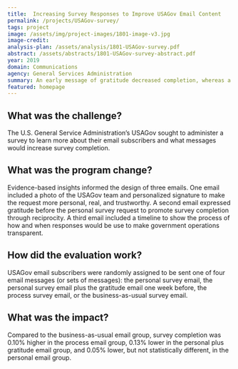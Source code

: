 ```yaml
---
title:  Increasing Survey Responses to Improve USAGov Email Content
permalink: /projects/USAGov-survey/
tags: project  
image: /assets/img/project-images/1801-image-v3.jpg
image-credit: 
analysis-plan: /assets/analysis/1801-USAGov-survey.pdf
abstract: /assets/abstracts/1801-USAGov-survey-abstract.pdf
year: 2019  
domain: Communications
agency: General Services Administration
summary: An early message of gratitude decreased completion, whereas a timeline that made government opperations transparent increased completion.
featured: homepage
---
```

## What was the challenge?

The U.S. General Service Administration’s USAGov sought to administer a survey to learn more about their email subscribers and what messages would increase survey completion.

## What was the program change?

Evidence-based insights informed the design of three emails. One email included a photo of the USAGov team and personalized signature to make the request more personal, real, and trustworthy. A second email expressed gratitude before the personal survey request to promote survey completion through reciprocity. A third email included a timeline to show the process of how and when responses would be use to make government operations transparent.

## How did the evaluation work?

USAGov email subscribers were randomly assigned to be sent one of four email messages (or sets of messages): the personal survey email, the personal survey email plus the gratitude email one week before, the process survey email, or the business-as-usual survey email.

## What was the impact?

Compared to the business-as-usual email group, survey completion was 0.10% higher in the process email group, 0.13% lower in the personal plus gratitude email group, and 0.05% lower, but not statistically different, in the personal email group.
